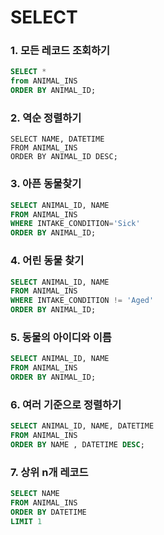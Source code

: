 # SELECT

### 1. 모든 레코드 조회하기

```sql
SELECT * 
from ANIMAL_INS 
ORDER BY ANIMAL_ID;
```



### 2. 역순 정렬하기

```
SELECT NAME, DATETIME 
FROM ANIMAL_INS 
ORDER BY ANIMAL_ID DESC;
```



###  3. 아픈 동물찾기

```sql
SELECT ANIMAL_ID, NAME 
FROM ANIMAL_INS 
WHERE INTAKE_CONDITION='Sick' 
ORDER BY ANIMAL_ID;
```



### 4. 어린 동물 찾기

```sql
SELECT ANIMAL_ID, NAME 
FROM ANIMAL_INS 
WHERE INTAKE_CONDITION != 'Aged' 
ORDER BY ANIMAL_ID;
```



### 5. 동물의 아이디와 이름

```sql
SELECT ANIMAL_ID, NAME 
FROM ANIMAL_INS 
ORDER BY ANIMAL_ID;
```



### 6. 여러 기준으로 정렬하기

```sql
SELECT ANIMAL_ID, NAME, DATETIME 
FROM ANIMAL_INS 
ORDER BY NAME , DATETIME DESC;
```



### 7. 상위 n개 레코드

```sql
SELECT NAME 
FROM ANIMAL_INS 
ORDER BY DATETIME
LIMIT 1
```



